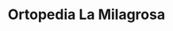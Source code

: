 ---
title: "Ortopedia La Milagrosa"
url: /guardamar-del-segura/ortopedia-la-milagrosa/
shop: suministros médicos
---